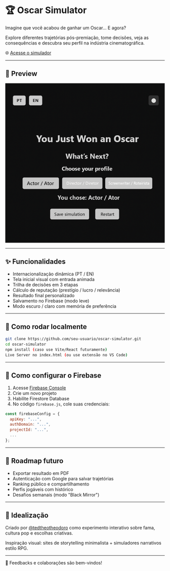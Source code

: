 
# 🏆 Oscar Simulator

Imagine que você acabou de ganhar um Oscar...
E agora?

Explore diferentes trajetórias pós-premiação, tome decisões, veja as consequências e descubra seu perfil na indústria cinematográfica.

🌐 [Acesse o simulador](https://oscar-simulator.vercel.app)

---

## 📸 Preview

![preview](preview.gif)

---

## ✨ Funcionalidades

- Internacionalização dinâmica (PT / EN)
- Tela inicial visual com entrada animada
- Trilha de decisões em 3 etapas
- Cálculo de reputação (prestígio / lucro / relevância)
- Resultado final personalizado
- Salvamento no Firebase (modo leve)
- Modo escuro / claro com memória de preferência

---

## 🚀 Como rodar localmente

```bash
git clone https://github.com/seu-usuario/oscar-simulator.git
cd oscar-simulator
npm install (caso use Vite/React futuramente)
Live Server no index.html (ou use extensão no VS Code)
```

---

## 🔐 Como configurar o Firebase

1. Acesse [Firebase Console](https://console.firebase.google.com)
2. Crie um novo projeto
3. Habilite Firestore Database
4. No código `firebase.js`, cole suas credenciais:

```js
const firebaseConfig = {
  apiKey: "...",
  authDomain: "...",
  projectId: "...",
  ...
};
```

---

## 📌 Roadmap futuro

- Exportar resultado em PDF
- Autenticação com Google para salvar trajetórias
- Ranking público e compartilhamento
- Perfis jogáveis com histórico
- Desafios semanais (modo "Black Mirror")

---

## 🧠 Idealização

Criado por [@tedtheotheodoro](https://github.com/tedtheotheodoro) como experimento interativo sobre fama, cultura pop e escolhas criativas.

Inspiração visual: sites de storytelling minimalista + simuladores narrativos estilo RPG.

---

💬 Feedbacks e colaborações são bem-vindos!
